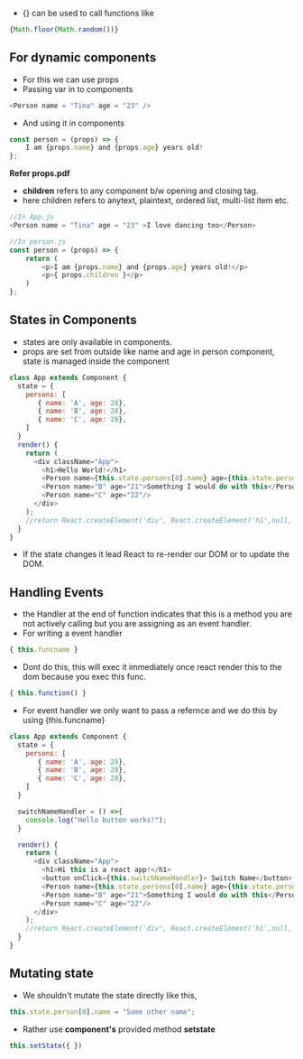 - {} can be used to call functions like 
```js
{Math.floor(Math.random())}
```

## For dynamic components

- For this we can use props
- Passing var in to components
```js
<Person name = "Tina" age = "23" />
```
- And using it in components

```js
const person = (props) => {
	I am {props.name} and {props.age} years old!
};
```
**Refer props.pdf**

- **children** refers to any component b/w opening and closing tag.
- here children refers to anytext, plaintext, ordered list, multi-list item etc.
```js
//In App.js
<Person name = "Tina" age = "23" >I love dancing too</Person>
```


```js
//In person.js
const person = (props) => {
	return (
		<p>I am {props.name} and {props.age} years old!</p>
		<p>{ props.children }</p>
	)
};
```

## States in Components

- states are only available in components.
- props are set from outside like name and age in person component, state is managed inside the component 
```js
class App extends Component {
  state = {
  	persons: [
  	   { name: 'A', age: 28},
  	   { name: 'B', age: 28},
  	   { name: 'C', age: 28},
  	]
  }
  render() {
    return (
      <div className="App">
        <h1>Hello World!</h1>
        <Person name={this.state.persons[0].name} age={this.state.persons[0].age}/>
        <Person name="B" age="21">Something I would do with this</Person>
        <Person name="C" age="22"/>
      </div>
    );
    //return React.createElement('div', React.createElement('h1',null, 'Hello World!'));
  }
}

```
- If the state changes it lead React to re-render our DOM or to update the DOM.

## Handling Events

- the Handler at the end of function indicates that this is a method you are not actively calling but you are assigning as an event handler.
- For writing a event handler 
```js
{ this.funcname }
```
- Dont do this, this will exec it immediately once react render this to the dom because you exec this func. 
```js
{ this.function() }
```
- For event handler we only want to pass a refernce and we do this by using {this.funcname}

```js
class App extends Component {
  state = {
  	persons: [
  	   { name: 'A', age: 28},
  	   { name: 'B', age: 28},
  	   { name: 'C', age: 28},
  	]
  }

  switchNameHandler = () =>{
  	console.log("Hello button works!");
  }

  render() {
    return (
      <div className="App">
        <h1>Hi this is a react app!</h1>
        <button onClick={this.switchNameHandler}> Switch Name</button>
        <Person name={this.state.persons[0].name} age={this.state.persons[0].age}/>
        <Person name="B" age="21">Something I would do with this</Person>
        <Person name="C" age="22"/>
      </div>
    );
    //return React.createElement('div', React.createElement('h1',null, 'Hello World!'));
  }
}

```
## Mutating state

- We shouldn't mutate the state directly like this,

```js
this.state.person[0].name = "Some other name";
```
- Rather use **component's** provided method **setstate**
```js
this.setState({ })
```` 
